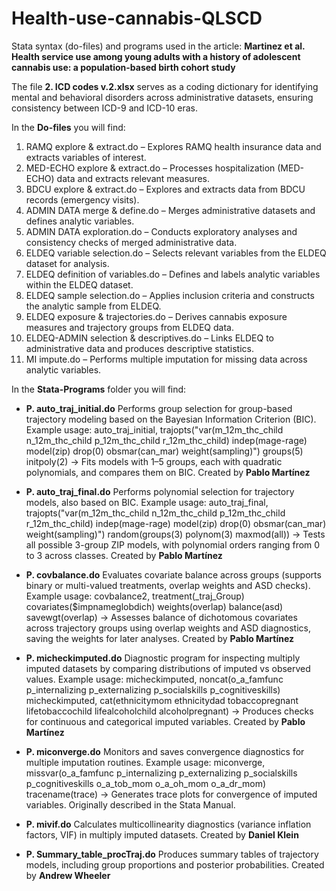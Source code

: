 # Health-use-cannabis-QLSCD

Stata syntax (do-files) and programs used in the article:
**Martinez et al. Health service use among young adults with a history of adolescent cannabis use: a population-based birth cohort study**

The file **2. ICD codes v.2.xlsx** serves as a coding dictionary for identifying mental and behavioral disorders across administrative datasets, ensuring consistency between ICD-9 and ICD-10 eras.

In the **Do-files** you will find:
1. RAMQ explore & extract.do – Explores RAMQ health insurance data and extracts variables of interest.
2. MED-ECHO explore & extract.do – Processes hospitalization (MED-ECHO) data and extracts relevant measures.
3. BDCU explore & extract.do – Explores and extracts data from BDCU records (emergency visits).
4. ADMIN DATA merge & define.do – Merges administrative datasets and defines analytic variables.
5. ADMIN DATA exploration.do – Conducts exploratory analyses and consistency checks of merged administrative data.
6. ELDEQ variable selection.do – Selects relevant variables from the ELDEQ dataset for analysis.
7. ELDEQ definition of variables.do – Defines and labels analytic variables within the ELDEQ dataset.
8. ELDEQ sample selection.do – Applies inclusion criteria and constructs the analytic sample from ELDEQ.
9. ELDEQ exposure & trajectories.do – Derives cannabis exposure measures and trajectory groups from ELDEQ data.
10. ELDEQ-ADMIN selection & descriptives.do – Links ELDEQ to administrative data and produces descriptive statistics.
11. MI impute.do – Performs multiple imputation for missing data across analytic variables.

In the **Stata-Programs** folder you will find:
* **P. auto\_traj\_initial.do**
Performs group selection for group-based trajectory modeling based on the Bayesian Information Criterion (BIC).
Example usage:
    auto_traj_initial, trajopts("var(m_12m_thc_child n_12m_thc_child p_12m_thc_child r_12m_thc_child) indep(mage-rage) model(zip) drop(0) obsmar(can_mar) weight(sampling)") groups(5) initpoly(2)
→ Fits models with 1–5 groups, each with quadratic polynomials, and compares them on BIC.
Created by **Pablo Martínez**

* **P. auto\_traj\_final.do**
Performs polynomial selection for trajectory models, also based on BIC.
Example usage:
    auto_traj_final, trajopts("var(m_12m_thc_child n_12m_thc_child p_12m_thc_child r_12m_thc_child) indep(mage-rage) model(zip) drop(0) obsmar(can_mar) weight(sampling)") random(groups(3) polynom(3) maxmod(all))
→ Tests all possible 3-group ZIP models, with polynomial orders ranging from 0 to 3 across classes.
Created by **Pablo Martínez**

* **P. covbalance.do**
Evaluates covariate balance across groups (supports binary or multi-valued treatments, overlap weights and ASD checks).
Example usage:
    covbalance2, treatment(_traj_Group) covariates($impnameglobdich) weights(overlap) balance(asd) savewgt(overlap)
→ Assesses balance of dichotomous covariates across trajectory groups using overlap weights and ASD diagnostics, saving the weights for later analyses.
Created by **Pablo Martínez**

* **P. micheckimputed.do**
Diagnostic program for inspecting multiply imputed datasets by comparing distributions of imputed vs observed values.
Example usage:
    micheckimputed, noncat(o_a_famfunc p_internalizing p_externalizing p_socialskills p_cognitiveskills)
    micheckimputed, cat(ethnicitymom ethnicitydad tobaccopregnant lifetobaccochild lifealcoholchild alcoholpregnant)
→ Produces checks for continuous and categorical imputed variables.
Created by **Pablo Martínez**

* **P. miconverge.do**
Monitors and saves convergence diagnostics for multiple imputation routines.
Example usage:
    miconverge, missvar(o_a_famfunc p_internalizing p_externalizing p_socialskills p_cognitiveskills o_a_tob_mom o_a_oh_mom o_a_dr_mom) tracename(trace)
→ Generates trace plots for convergence of imputed variables.
Originally described in the Stata Manual.

* **P. mivif.do**
Calculates multicollinearity diagnostics (variance inflation factors, VIF) in multiply imputed datasets.
Created by **Daniel Klein**

* **P. Summary_table_procTraj.do**
Produces summary tables of trajectory models, including group proportions and posterior probabilities.
Created by **Andrew Wheeler**

